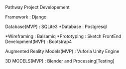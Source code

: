 Pathway Project Developement

Framework : Django

Database(MVP)  : SQLite3
*Database :  Postgresql

*Wireframing : Balsamiq
*Prototyping : Sketch 
FrontEnd Development(MVP) : Bootstrap4  

Augmented Reality Models(MVP) : Vuforia Unity Engine
   
3D MODELS(MVP) : Blender and Processing[Testing]
 
